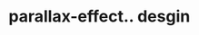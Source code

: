 # parallax-effect.. desgin                                                                                                                                                                                                                                         
